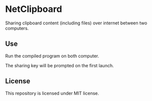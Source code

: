 # NetClipboard

Sharing clipboard content (including files) over internet between two computers.

## Use

Run the compiled program on both computer.

The sharing key will be prompted on the first launch.

## License

This repository is licensed under MIT license.